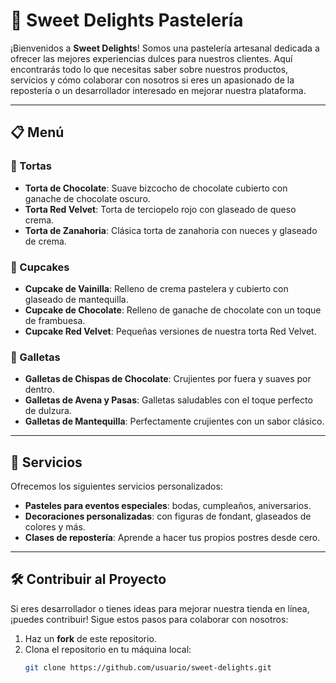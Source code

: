 # 🍰 Sweet Delights Pastelería

¡Bienvenidos a **Sweet Delights**! Somos una pastelería artesanal dedicada a ofrecer las mejores experiencias dulces para nuestros clientes. Aquí encontrarás todo lo que necesitas saber sobre nuestros productos, servicios y cómo colaborar con nosotros si eres un apasionado de la repostería o un desarrollador interesado en mejorar nuestra plataforma.

---

## 📋 Menú

### 🎂 Tortas
- **Torta de Chocolate**: Suave bizcocho de chocolate cubierto con ganache de chocolate oscuro.
- **Torta Red Velvet**: Torta de terciopelo rojo con glaseado de queso crema.
- **Torta de Zanahoria**: Clásica torta de zanahoria con nueces y glaseado de crema.

### 🧁 Cupcakes
- **Cupcake de Vainilla**: Relleno de crema pastelera y cubierto con glaseado de mantequilla.
- **Cupcake de Chocolate**: Relleno de ganache de chocolate con un toque de frambuesa.
- **Cupcake Red Velvet**: Pequeñas versiones de nuestra torta Red Velvet.

### 🍪 Galletas
- **Galletas de Chispas de Chocolate**: Crujientes por fuera y suaves por dentro.
- **Galletas de Avena y Pasas**: Galletas saludables con el toque perfecto de dulzura.
- **Galletas de Mantequilla**: Perfectamente crujientes con un sabor clásico.

---

## 🎉 Servicios

Ofrecemos los siguientes servicios personalizados:

- **Pasteles para eventos especiales**: bodas, cumpleaños, aniversarios.
- **Decoraciones personalizadas**: con figuras de fondant, glaseados de colores y más.
- **Clases de repostería**: Aprende a hacer tus propios postres desde cero.

---

## 🛠️ Contribuir al Proyecto

Si eres desarrollador o tienes ideas para mejorar nuestra tienda en línea, ¡puedes contribuir! Sigue estos pasos para colaborar con nosotros:

1. Haz un **fork** de este repositorio.
2. Clona el repositorio en tu máquina local:
   ```bash
   git clone https://github.com/usuario/sweet-delights.git
